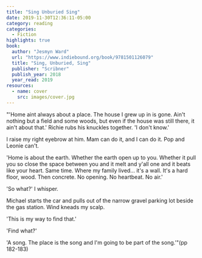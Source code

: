 ```yaml
---
title: "Sing Unburied Sing"
date: 2019-11-30T12:36:11-05:00
category: reading
categories:
  - Fiction
highlights: true
book:
  author: "Jesmyn Ward"
  url: "https://www.indiebound.org/book/9781501126079"
  title: "Sing, Unburied, Sing"
  publisher: "Scribner"
  publish_year: 2018
  year_read: 2019
resources:
  - name: cover
    src: images/cover.jpg
---
```


"'Home aint always about a place. The house I grew up in is gone. Ain't nothing but a field and some woods, but even if the house was still there, it ain't about that.' Richie rubs his knuckles together. 'I don't know.'

I raise my right eyebrow at him. Mam can do it, and I can do it. Pop and Leonie can't.

'Home is about the earth. Whether the earth open up to you. Whether it pull you so close the space between you and it melt and y'all one and it beats like your heart. Same time. Where my family lived... it's a wall. It's a hard floor, wood. Then concrete. No opening. No heartbeat. No air.'

'So what?' I whisper.

Michael starts the car and pulls out of the narrow gravel parking lot beside the gas station. Wind kneads my scalp.

'This is my way to find that.'

'Find what?'

'A song. The place is the song and I'm going to be part of the song.'"(pp 182-183)